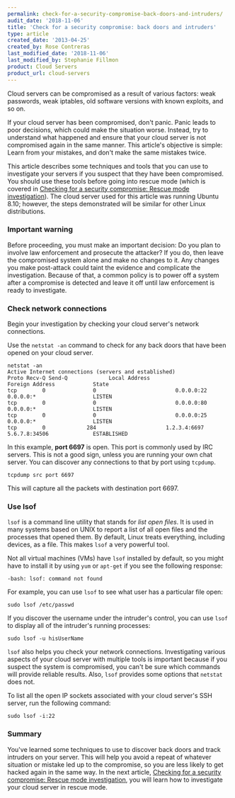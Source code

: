 ```yaml
---
permalink: check-for-a-security-compromise-back-doors-and-intruders/
audit_date: '2018-11-06'
title: 'Check for a security compromise: back doors and intruders'
type: article
created_date: '2013-04-25'
created_by: Rose Contreras
last_modified_date: '2018-11-06'
last_modified_by: Stephanie Fillmon
product: Cloud Servers
product_url: cloud-servers
---
```


Cloud servers can be compromised as a result of various factors: weak passwords, weak iptables, old software versions with known exploits, and so on.

If your cloud server has been compromised, don't panic. Panic leads to poor decisions, which could make the situation worse. Instead, try to understand what happened and ensure that your cloud server is not compromised again in the same manner. This article's objective is simple: Learn from your mistakes, and don't make the same mistakes twice.

This article describes some techniques and tools that you can use to investigate your servers if you suspect that they have been compromised. You should use these tools before going into rescue mode (which is covered in [Checking for a security compromise: Rescue mode investigation](/how-to/check-for-a-security-compromise-rescue-mode-investigation)). The cloud server used for this article was running Ubuntu 8.10; however, the steps demonstrated will be similar for other Linux distributions.

### Important warning

Before proceeding, you must make an important decision: Do you plan to involve law enforcement and prosecute the attacker? If you do, then leave the compromised system alone and make no changes to it. Any changes you make post-attack could taint the evidence and complicate the investigation. Because of that, a common policy is to power off a system after a compromise is detected and leave it off until law enforcement is ready to investigate.

### Check network connections

Begin your investigation by checking your cloud server's network connections.

Use the `netstat -an` command to check for any back doors that have been opened on your cloud server.

    netstat -an
    Active Internet connections (servers and established)
    Proto Recv-Q Send-Q             Local Address                     Foreign Address            State
    tcp        0               0                         0.0.0.0:22                               0.0.0.0:*                  LISTEN
    tcp        0               0                         0.0.0.0:80                               0.0.0.0:*                  LISTEN
    tcp        0               0                         0.0.0.0:25                               0.0.0.0:*                  LISTEN
    tcp        0             284                      1.2.3.4:6697                           5.6.7.8:34506              ESTABLISHED

In this example, **port 6697** is open. This port is commonly used by IRC servers. This is not a good sign, unless you are running your own chat server. You can discover any connections to that by port using `tcpdump`.

    tcpdump src port 6697

This will capture all the packets with destination port 6697.

### Use lsof

`lsof` is a command line utility that stands for *list open files*. It is used in many systems based on UNIX to report a list of all open files and the processes that opened them. By default, Linux treats everything, including devices, as a file. This makes `lsof` a very powerful tool.

Not all virtual machines (VMs) have `lsof` installed by default, so you might
have to install it by using `yum` or `apt-get` if you see the following
response:

    -bash: lsof: command not found

For example, you can use `lsof` to see what user has a particular file open:

    sudo lsof /etc/passwd

If you discover the username under the intruder's control, you can use `lsof` to display all of the intruder's running processes:

    sudo lsof -u hisUserName

`lsof` also helps you check your network connections. Investigating various aspects of your cloud server with multiple tools is important because if you suspect the system is compromised, you can't be sure which commands will provide reliable results. Also, `lsof` provides some options that `netstat` does not.

To list all the open IP sockets associated with your cloud server's SSH
server, run the following command:

    sudo lsof -i:22

### Summary

You've learned some techniques to use to discover back doors and track intruders on your server. This will help you avoid a repeat of whatever situation or mistake led up to the compromise, so you are less likely to get hacked again in the same way. In the next article, [Checking for a security compromise: Rescue mode investigation](/how-to/checking-for-a-security-compromise-rescue-mode-investigation), you will learn how to investigate your cloud server in rescue mode.
